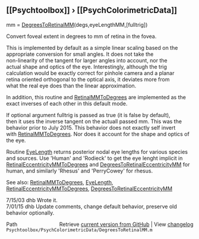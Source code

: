 ## [[Psychtoolbox]] &#8250; [[PsychColorimetricData]]

 mm = [DegreesToRetinalMM](DegreesToRetinalMM)(degs,eyeLengthMM,[fulltrig])  
  
Convert foveal extent in degrees to mm of retina in the fovea.  
  
This is implemented by default as a simple linear scaling based on the  
appropriate conversion for small angles.  It does not take the  
non-linearity of the tangent for larger angles into account, nor the  
actual shape and optics of the eye.  Interestingly, although the trig  
calculation would be exactly correct for pinhole camera and a planar  
retina oriented orthogonal to the optical axis, it deviates more from  
what the real eye does than the linear approximation.  
  
In addition, this routine and [RetinalMMToDegrees](RetinalMMToDegrees) are implemented as the  
exact inverses of each other in this default mode.  
  
If optional argument fulltrig is passed as true (it is false by default),  
then it uses the inverse tangent on the actuall passed mm.  This was the  
behavior prior to July 2015. This behavior does not exactly self invert  
with [RetinalMMToDegrees](RetinalMMToDegrees).  Nor does it account for the shape and optics of  
the eye.  
  
Routine [EyeLength](EyeLength) returns posterior nodal eye lengths for various species  
and sources.  Use 'Human' and 'Rodieck' to get the eye lenght implicit in  
[RetinalEccentricityMMToDegrees](RetinalEccentricityMMToDegrees) and [DegreesToRetinalEccentricityMM](DegreesToRetinalEccentricityMM) for  
human, and similarly 'Rhesus' and 'PerryCowey' for rhesus.  
  
See also: [RetinalMMToDegrees](RetinalMMToDegrees), [EyeLength](EyeLength), [RetinalEccentricityMMToDegrees](RetinalEccentricityMMToDegrees), [DegreesToRetinalEccentricityMM](DegreesToRetinalEccentricityMM)  
  
7/15/03  dhb  Wrote it.  
7/01/15  dhb  Update comments, change default behavior, preserve old behavior optionally.  




<div class="code_header" style="text-align:right;">
  <span style="float:left;">Path&nbsp;&nbsp;</span> <span class="counter">Retrieve <a href=
  "https://raw.github.com/Psychtoolbox-3/Psychtoolbox-3/beta/Psychtoolbox/PsychColorimetricData/DegreesToRetinalMM.m">current version from GitHub</a> | View <a href=
  "https://github.com/Psychtoolbox-3/Psychtoolbox-3/commits/beta/Psychtoolbox/PsychColorimetricData/DegreesToRetinalMM.m">changelog</a></span>
</div>
<div class="code">
  <code>Psychtoolbox/PsychColorimetricData/DegreesToRetinalMM.m</code>
</div>

